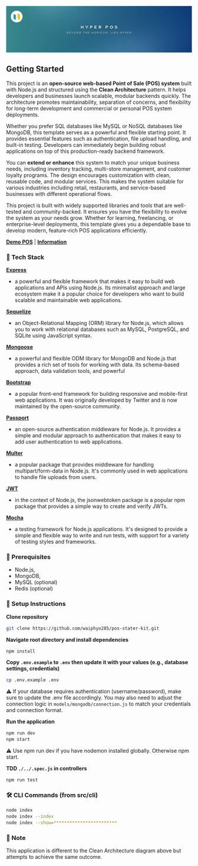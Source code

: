<img src="./public/images/readme/hyperpos-docs.jpg" >

## Getting Started

This project is an **open-source web-based Point of Sale (POS) system** built with Node.js and structured using the **Clean Architecture** pattern. It helps developers and businesses launch scalable, modular backends quickly. The architecture promotes maintainability, separation of concerns, and flexibility for long-term development and commercial or personal POS system deployments.

Whether you prefer SQL databases like MySQL or NoSQL databases like MongoDB, this template serves as a powerful and flexible starting point. It provides essential features such as authentication, file upload handling, and built-in testing. Developers can immediately begin building robust applications on top of this production-ready backend framework.

You can **extend or enhance** this system to match your unique business needs, including inventory tracking, multi-store management, and customer loyalty programs. The design encourages customization with clean, reusable code, and modular services. This makes the system suitable for various industries including retail, restaurants, and service-based businesses with different operational flows.

This project is built with widely supported libraries and tools that are well-tested and community-backed. It ensures you have the flexibility to evolve the system as your needs grow. Whether for learning, freelancing, or enterprise-level deployments, this template gives you a dependable base to develop modern, feature-rich POS applications efficiently.

[**Demo POS**](https://hyperpos.neohubasia.com/) | [**Information**](https://info.hyperpos.neohubasia.com/)

### 🔧 Tech Stack

[**Express**](https://bit.ly/3FeNkRi)

-   a powerful and flexible framework that makes it easy to build web applications and APIs using Node.js. Its minimalist approach and large ecosystem make it a popular choice for developers who want to build scalable and maintainable web applications.

[**Sequelize**](https://bit.ly/40zuH2f)

-   an Object-Relational Mapping (ORM) library for Node.js, which allows you to work with relational databases such as MySQL, PostgreSQL, and SQLite using JavaScript syntax.

[**Mongoose**](https://bit.ly/3TA0ZGT)

-   a powerful and flexible ODM library for MongoDB and Node.js that provides a rich set of tools for working with data. Its schema-based approach, data validation tools, and powerful

[**Bootstrap**](https://bit.ly/3VQCqXA)

-   a popular front-end framework for building responsive and mobile-first web applications. It was originally developed by Twitter and is now maintained by the open-source community.

[**Passport**](https://bit.ly/3W24cAr)

-   an open-source authentication middleware for Node.js. It provides a simple and modular approach to authentication that makes it easy to add user authentication to web applications.

[**Multer**](https://bit.ly/3NhgEZr)

-   a popular package that provides middleware for handling multipart/form-data in Node.js. It's commonly used in web applications to handle file uploads from users.

[**JWT**](https://bit.ly/3W2dNrg)

-   in the context of Node.js, the jsonwebtoken package is a popular npm package that provides a simple way to create and verify JWTs.

[**Mocha**](https://bit.ly/3f95w3Q)

-   a testing framework for Node.js applications. It's designed to provide a simple and flexible way to write and run tests, with support for a variety of testing styles and frameworks.

### 🧰 Prerequisites

-   Node.js,
-   MongoDB,
-   MySQL (optional)
-   Redis (optional)

### 🚀 Setup Instructions

**Clone repository**

```bash
git clone https://github.com/waiphyo285/pos-stater-kit.git
```

**Navigate root directory and install dependencies**

```bash
npm install
```

**Copy `.env.example` to `.env` then update it with your values (e.g., database settings, credentials)**

```bash
cp .env.example .env
```

⚠️ If your database requires authentication (username/password), make sure to update the .env file accordingly. You may also need to adjust the connection logic in `models/mongodb/connection.js` to match your credentials and connection format.

**Run the application**

```bash
npm run dev
npm start
```

⚠️ Use npm run dev if you have nodemon installed globally. Otherwise npm start.

**TDD `./../.spec.js` in controllers**

```
npm run test
```

### 🛠 CLI Commands (from src/cli)

```bash
node index
node index --index
node index --show=************************
```

### 📌 Note

This application is different to the Clean Architecture diagram above but attempts to achieve the same outcome.

